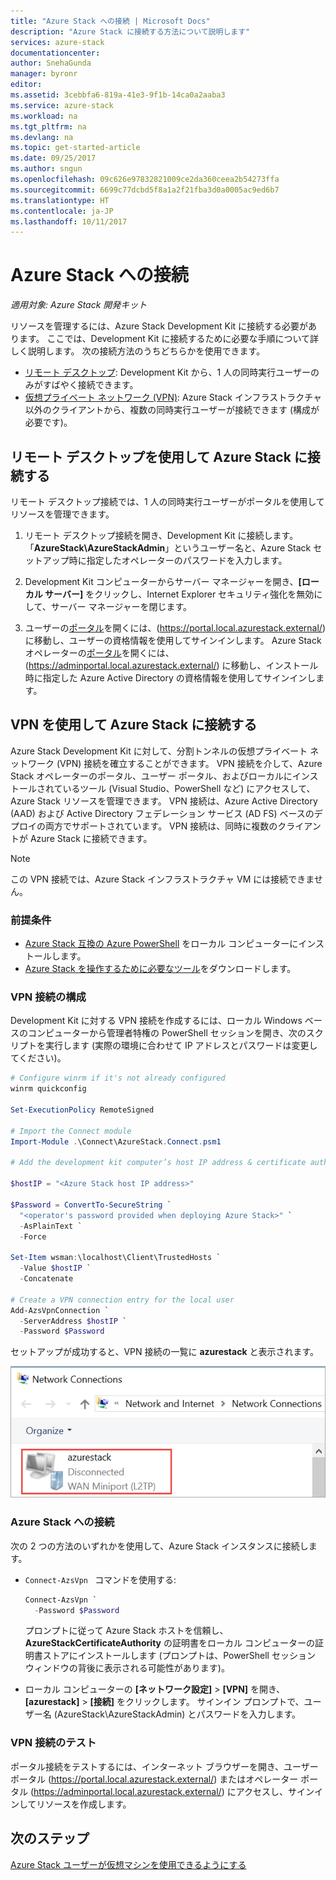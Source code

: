 ```yaml
---
title: "Azure Stack への接続 | Microsoft Docs"
description: "Azure Stack に接続する方法について説明します"
services: azure-stack
documentationcenter: 
author: SnehaGunda
manager: byronr
editor: 
ms.assetid: 3cebbfa6-819a-41e3-9f1b-14ca0a2aaba3
ms.service: azure-stack
ms.workload: na
ms.tgt_pltfrm: na
ms.devlang: na
ms.topic: get-started-article
ms.date: 09/25/2017
ms.author: sngun
ms.openlocfilehash: 09c626e97832821009ce2da360ceea2b54273ffa
ms.sourcegitcommit: 6699c77dcbd5f8a1a2f21fba3d0a0005ac9ed6b7
ms.translationtype: HT
ms.contentlocale: ja-JP
ms.lasthandoff: 10/11/2017
---
```

# <a name="connect-to-azure-stack"></a>Azure Stack への接続

*適用対象: Azure Stack 開発キット*

リソースを管理するには、Azure Stack Development Kit に接続する必要があります。 ここでは、Development Kit に接続するために必要な手順について詳しく説明します。 次の接続方法のうちどちらかを使用できます。

* [リモート デスクトップ](#connect-with-remote-desktop): Development Kit から、1 人の同時実行ユーザーのみがすばやく接続できます。
* [仮想プライベート ネットワーク (VPN)](#connect-with-vpn): Azure Stack インフラストラクチャ以外のクライアントから、複数の同時実行ユーザーが接続できます (構成が必要です)。

## <a name="connect-to-azure-stack-with-remote-desktop"></a>リモート デスクトップを使用して Azure Stack に接続する
リモート デスクトップ接続では、1 人の同時実行ユーザーがポータルを使用してリソースを管理できます。

1. リモート デスクトップ接続を開き、Development Kit に接続します。 「**AzureStack\AzureStackAdmin**」というユーザー名と、Azure Stack セットアップ時に指定したオペレーターのパスワードを入力します。  

2. Development Kit コンピューターからサーバー マネージャーを開き、**[ローカル サーバー]** をクリックし、Internet Explorer セキュリティ強化を無効にして、サーバー マネージャーを閉じます。

3. ユーザーの[ポータル](azure-stack-key-features.md#portal)を開くには、(https://portal.local.azurestack.external/) に移動し、ユーザーの資格情報を使用してサインインします。 Azure Stack オペレーターの[ポータル](azure-stack-key-features.md#portal)を開くには、(https://adminportal.local.azurestack.external/) に移動し、インストール時に指定した Azure Active Directory の資格情報を使用してサインインします。

## <a name="connect-to-azure-stack-with-vpn"></a>VPN を使用して Azure Stack に接続する

Azure Stack Development Kit に対して、分割トンネルの仮想プライベート ネットワーク (VPN) 接続を確立することができます。 VPN 接続を介して、Azure Stack オペレーターのポータル、ユーザー ポータル、およびローカルにインストールされているツール (Visual Studio、PowerShell など) にアクセスして、Azure Stack リソースを管理できます。 VPN 接続は、Azure Active Directory (AAD) および Active Directory フェデレーション サービス (AD FS) ベースのデプロイの両方でサポートされています。 VPN 接続は、同時に複数のクライアントが Azure Stack に接続できます。 

> [!NOTE] 
> この VPN 接続では、Azure Stack インフラストラクチャ VM には接続できません。 

### <a name="prerequisites"></a>前提条件

* [Azure Stack 互換の Azure PowerShell](azure-stack-powershell-install.md) をローカル コンピューターにインストールします。  
* [Azure Stack を操作するために必要なツール](azure-stack-powershell-download.md)をダウンロードします。 

### <a name="configure-vpn-connectivity"></a>VPN 接続の構成

Development Kit に対する VPN 接続を作成するには、ローカル Windows ベースのコンピューターから管理者特権の PowerShell セッションを開き、次のスクリプトを実行します (実際の環境に合わせて IP アドレスとパスワードは変更してください)。

```PowerShell 
# Configure winrm if it's not already configured
winrm quickconfig  

Set-ExecutionPolicy RemoteSigned

# Import the Connect module
Import-Module .\Connect\AzureStack.Connect.psm1 

# Add the development kit computer’s host IP address & certificate authority (CA) to the list of trusted hosts. Make sure to update the the IP address and password values for your environment. 

$hostIP = "<Azure Stack host IP address>"

$Password = ConvertTo-SecureString `
  "<operator's password provided when deploying Azure Stack>" `
  -AsPlainText `
  -Force

Set-Item wsman:\localhost\Client\TrustedHosts `
  -Value $hostIP `
  -Concatenate

# Create a VPN connection entry for the local user
Add-AzsVpnConnection `
  -ServerAddress $hostIP `
  -Password $Password

```

セットアップが成功すると、VPN 接続の一覧に **azurestack** と表示されます。

![ネットワーク接続](media/azure-stack-connect-azure-stack/image3.png)  

### <a name="connect-to-azure-stack"></a>Azure Stack への接続

次の 2 つの方法のいずれかを使用して、Azure Stack インスタンスに接続します。  

* `Connect-AzsVpn ` コマンドを使用する: 
    
  ```PowerShell
  Connect-AzsVpn `
    -Password $Password
  ```

  プロンプトに従って Azure Stack ホストを信頼し、**AzureStackCertificateAuthority** の証明書をローカル コンピューターの証明書ストアにインストールします (プロンプトは、PowerShell セッション ウィンドウの背後に表示される可能性があります)。 

* ローカル コンピューターの **[ネットワーク設定]** > **[VPN]** を開き、**[azurestack]** > **[接続]** をクリックします。 サインイン プロンプトで、ユーザー名 (AzureStack\AzureStackAdmin) とパスワードを入力します。

### <a name="test-the-vpn-connectivity"></a>VPN 接続のテスト

ポータル接続をテストするには、インターネット ブラウザーを開き、ユーザー ポータル (https://portal.local.azurestack.external/) またはオペレーター ポータル (https://adminportal.local.azurestack.external/) にアクセスし、サインインしてリソースを作成します。  

## <a name="next-steps"></a>次のステップ

[Azure Stack ユーザーが仮想マシンを使用できるようにする](azure-stack-tutorial-tenant-vm.md)

